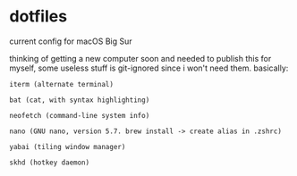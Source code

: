 # dotfiles

current config for macOS Big Sur

thinking of getting a new computer soon and needed to publish this for myself, some useless stuff is git-ignored since i won't need them.
basically:
    
    iterm (alternate terminal)
    
    bat (cat, with syntax highlighting)
    
    neofetch (command-line system info)
    
    nano (GNU nano, version 5.7. brew install -> create alias in .zshrc)
    
    yabai (tiling window manager)
    
    skhd (hotkey daemon)
